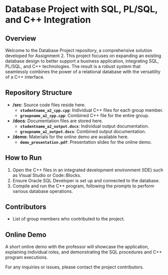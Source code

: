 # Database Project with SQL, PL/SQL, and C++ Integration

## Overview
Welcome to the Database Project repository, a comprehensive solution developed for Assignment 2. This project focuses on expanding an existing database design to better support a business application, integrating SQL, PL/SQL, and C++ technologies. The result is a robust system that seamlessly combines the power of a relational database with the versatility of a C++ interface.

## Repository Structure
- **/src**: Source code files reside here.
  - **`studentname_a2_cpp.cpp`**: Individual C++ files for each group member.
  - **`groupname_a2_cpp.cpp`**: Combined C++ file for the entire group.
- **/docs**: Documentation files are stored here.
  - **`studentname_a2_output.docx`**: Individual output documentation.
  - **`groupname_a2_output.docx`**: Combined output documentation.
- **/demo**: Materials for the online demo are available here.
  - **`demo_presentation.pdf`**: Presentation slides for the online demo.

## How to Run
1. Open the C++ files in an integrated development environment (IDE) such as Visual Studio or Code::Blocks.
2. Ensure Oracle SQL Developer is set up and connected to the database.
3. Compile and run the C++ program, following the prompts to perform various database operations.

## Contributors
- List of group members who contributed to the project.

## Online Demo
A short online demo with the professor will showcase the application, explaining individual roles, and demonstrating the SQL procedures and C++ program executions.

For any inquiries or issues, please contact the project contributors.
